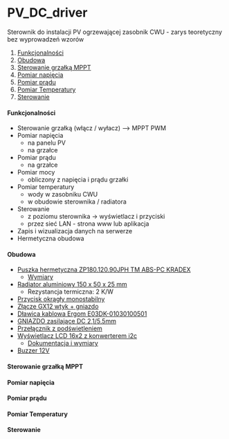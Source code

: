 # PV_DC_driver  

Sterownik do instalacji PV ogrzewającej zasobnik CWU - zarys teoretyczny bez wyprowadzeń wzorów

  1. [Funkcjonalności](#funkcjonalności)
  2. [Obudowa](#obudowa)
  3. [Sterowanie grzałką MPPT](#sterowanie-grzałką-mppt)
  4. [Pomiar napięcia](#pomiar-napięcia)
  5. [Pomiar prądu](#pomiar-prądu)
  6. [Pomiar Temperatury](#pomiar-temperatury)
  7. [Sterowanie](#sterowanie)



#### Funkcjonalności

- Sterowanie grzałką (włącz / wyłacz) --> MPPT PWM
- Pomiar napięcia
  - na panelu PV
  - na grzałce
- Pomiar prądu
  - na grzałce
- Pomiar mocy
  - obliczony z napięcia i prądu grzałki
- Pomiar temperatury
  - wody w zasobniku CWU
  - w obudowie sterownika / radiatora
- Sterowanie
  - z poziomu sterownika -> wyświetlacz i przyciski
  - przez sieć LAN - strona www lub aplikacja
- Zapis i wizualizacja danych na serwerze
- Hermetyczna obudowa


#### Obudowa

- [Puszka hermetyczna ZP180.120.90JPH TM ABS-PC KRADEX](https://www.tme.eu/pl/details/zp18012090jphabspc/obudowy-uniwersalne/kradex/zp180-120-90jph-tm-abs-pc/) 
  - [Wymiary](https://www.tme.eu/Document/8d2ba81ba6f96d3e10d633a5750ea60b/ZJ-SERIES-7-en.pdf)
- [Radiator aluminiowy 150 x 50 x 25 mm](https://allegro.pl/oferta/radiator-p52317-50x150x25mm-2-0k-w-7556032694)
  - Rezystancja termiczna: 2 K/W
- [Przycisk okrągły monostabilny ](https://allegro.pl/oferta/przelacznik-przyciskowy-metalowy-off-on-2a-250v-8948529496?navCategoryId=67327) 
- [Złącze GX12 wtyk + gniazdo](https://allegro.pl/oferta/zlacze-3-pin-0-5mm2-5a-connfly-12125987887) 
- [Dławica kablowa Ergom E03DK-01030100501](https://allegro.pl/oferta/dlawnica-kablowa-izolacyjna-typu-dp16-gwint-pg16-12284635963) 
- [GNIAZDO zasilające DC 2,1/5,5mm](https://allegro.pl/oferta/gniazdo-zasilajace-dc-2-1-5-5mm-12119051427)
- [Przełącznik z podświetleniem ](https://allegro.pl/oferta/przelacznik-przyciskowy-1-5a-250v-led-16mm-25mm-9974867048?navCategoryId=67327)
- [Wyświetlacz LCD 16x2 z konwerterem i2c](https://allegro.pl/oferta/wyswietlacz-lcd1602-i2c-konwerter-lcd-niebieski-10014289511?snapshot=MjAyMi0wNi0yOFQxMDozODowNS4zNjZaO2J1eWVyO2Q5Mzg5MWUyMmQ2OGYwMDFlNmVlZDA2OTFhNWRmMzUxMjM0MmYxODE0MmFjZmZjNzY5MzFhMWMwMDJjODUxYmQ%3D)
  - [Dokumentacja i wymiary](https://www.sparkfun.com/datasheets/LCD/ADM1602K-NSW-FBS-3.3v.pdf)
- [Buzzer 12V](https://allegro.pl/oferta/buzzer-buzer-z-generatorem-9-15v-85-db-8371845445)

#### Sterowanie grzałką MPPT

#### Pomiar napięcia

#### Pomiar prądu

#### Pomiar Temperatury

#### Sterowanie
